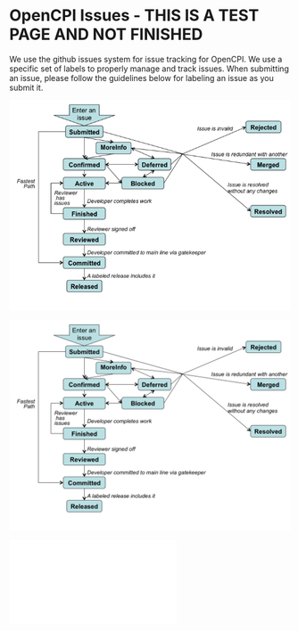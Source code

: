 OpenCPI Issues - THIS IS A TEST PAGE AND NOT FINISHED
==============

We use the github issues system for issue tracking for OpenCPI.  We use a specific set of labels to properly manage and track issues.  When submitting an issue, please follow the guidelines below for labeling an issue as you submit it.

![whatlabel](OCPI-Diagrams12.png)

![hhx](yyy.png)

![ppp.pdf](ppp.pdf)

